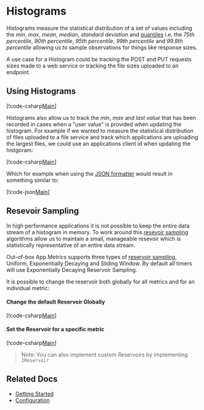# Histograms

Histograms measure the statistical distribution of a set of values including the *min*, *max*, *mean*, *median*, *standard deviation* and [quantiles](https://en.wikipedia.org/wiki/Quantile) i.e. the *75th percentile*, *90th percentile*, *95th percentile*, *99th percentile* and *99.9th percentile* allowing us to sample observations for things like response sizes. 

A use case for a Histogram could be tracking the POST and PUT requests sizes made to a web service or tracking the file sizes uploaded to an endpoint.

## Using Histograms

[!code-csharp[Main](../../src/samples/AppMetrics.Metric.Code.Snippets/Histograms.cs?start=3&end=22&highlight=15)]

Histograms also allow us to track the *min*, *max* and *last value* that has been recorded in cases when a "user value" is provided when updating the histogram. For example if we wanted to measure the statistical distribution of files uploaded to a file service and track which applications are uploading the largest files, we could use an applications client id when updating the histgoram:

[!code-csharp[Main](../../src/samples/AppMetrics.Metric.Code.Snippets/Histograms.cs?start=26&end=33)]

Which for example when using the [JSON formatter](../intro.md#configuring-a-web-host) would result in something similar to:

[!code-json[Main](../../src/samples/App.Metrics.Formatters.Json.Samples/HistogramExample.json)]    

## Resevoir Sampling

In high performance applications it is not possible to keep the entire data stream of a histogram in memory. To work around this [resevoir sampling](../sampling/index.md) algorithms allow us to maintain a small, manageable resevoir which is statistically representative of an entire data stream.

Out-of-box App.Metrics supports three types of [reservoir sampling](../sampling/index.md), Uniform, Exponentially Decaying and Sliding Window. By default all timers will use Exponentially Decaying Reservoir Sampling.

It is possible to change the reservoir both globally for all metrics and for an individual metric:

#### Change the default Reservoir Globally

[!code-csharp[Main](../../src/samples/AppMetrics.Metric.Code.Snippets/Sampling.cs?start=1&end=10)]

#### Set the Reservoir for a specific metric

[!code-csharp[Main](../../src/samples/AppMetrics.Metric.Code.Snippets/Sampling.cs?start=11)]

> Note: You can also implement custom Reservoirs by implementing `IReservoir`

## Related Docs

- [Getting Started](../intro.md#measuring-application-metrics)
- [Configuration](../fundamentals/configuration.md)